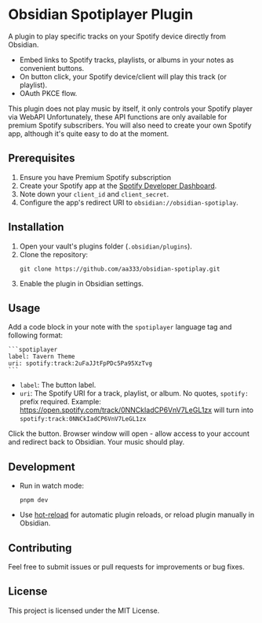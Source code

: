 # Obsidian Spotiplayer Plugin

A plugin to play specific tracks on your Spotify device directly from Obsidian.

- Embed links to Spotify tracks, playlists, or albums in your notes as convenient buttons.
- On button click, your Spotify device/client will play this track (or playlist).
- OAuth PKCE flow.

This plugin does not play music by itself, it only controls your Spotify player via WebAPI
Unfortunately, these API functions are only available for premium Spotify subscribers. You will also need to create your own Spotify app, although it's quite easy to do at the moment.

## Prerequisites

1. Ensure you have Premium Spotify subscription
2. Create your Spotify app at the [Spotify Developer Dashboard](https://developer.spotify.com/dashboard/).
3. Note down your `client_id` and `client_secret`.
4. Configure the app's redirect URI to `obsidian://obsidian-spotiplay`.

## Installation

1. Open your vault's plugins folder (`.obsidian/plugins`).
2. Clone the repository:
   ```
   git clone https://github.com/aa333/obsidian-spotiplay.git
   ```
3. Enable the plugin in Obsidian settings.

## Usage

Add a code block in your note with the `spotiplayer` language tag and following format:

````
```spotiplayer
label: Tavern Theme
uri: spotify:track:2uFaJJtFpPDc5Pa95XzTvg
```
````

- `label`: The button label.
- `uri`: The Spotify URI for a track, playlist, or album. No quotes, `spotify:` prefix required.
  Example: https://open.spotify.com/track/0NNCkIadCP6VnV7LeGL1zx will turn into `spotify:track:0NNCkIadCP6VnV7LeGL1zx`

Click the button. Browser window will open - allow access to your account and redirect back to Obsidian. Your music should play.

## Development

- Run in watch mode:
  ```
  pnpm dev
  ```
- Use [hot-reload](https://github.com/pjeby/hot-reload) for automatic plugin reloads, or reload plugin manually in Obsidian.

## Contributing

Feel free to submit issues or pull requests for improvements or bug fixes.

## License

This project is licensed under the MIT License.
